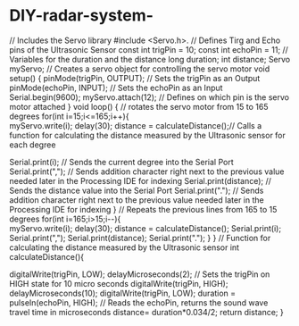 # DIY-radar-system-
// Includes the Servo library
#include <Servo.h>. 
// Defines Tirg and Echo pins of the Ultrasonic Sensor
const int trigPin = 10;
const int echoPin = 11;
// Variables for the duration and the distance
long duration;
int distance;
Servo myServo; // Creates a servo object for controlling the servo motor
void setup() {
  pinMode(trigPin, OUTPUT); // Sets the trigPin as an Output
  pinMode(echoPin, INPUT); // Sets the echoPin as an Input
  Serial.begin(9600);
  myServo.attach(12); // Defines on which pin is the servo motor attached
}
void loop() {
  // rotates the servo motor from 15 to 165 degrees
  for(int i=15;i<=165;i++){  
  myServo.write(i);
  delay(30);
  distance = calculateDistance();// Calls a function for calculating the distance measured by the Ultrasonic sensor for each degree
  
  Serial.print(i); // Sends the current degree into the Serial Port
  Serial.print(","); // Sends addition character right next to the previous value needed later in the Processing IDE for indexing
  Serial.print(distance); // Sends the distance value into the Serial Port
  Serial.print("."); // Sends addition character right next to the previous value needed later in the Processing IDE for indexing
  }
  // Repeats the previous lines from 165 to 15 degrees
  for(int i=165;i>15;i--){  
  myServo.write(i);
  delay(30);
  distance = calculateDistance();
  Serial.print(i);
  Serial.print(",");
  Serial.print(distance);
  Serial.print(".");
  }
}
// Function for calculating the distance measured by the Ultrasonic sensor
int calculateDistance(){ 
  
  digitalWrite(trigPin, LOW); 
  delayMicroseconds(2);
  // Sets the trigPin on HIGH state for 10 micro seconds
  digitalWrite(trigPin, HIGH); 
  delayMicroseconds(10);
  digitalWrite(trigPin, LOW);
  duration = pulseIn(echoPin, HIGH); // Reads the echoPin, returns the sound wave travel time in microseconds
  distance= duration*0.034/2;
  return distance;
}

